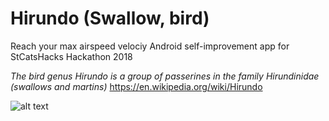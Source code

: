 # Hirundo (Swallow, bird)
Reach your max airspeed velociy
Android self-improvement app for StCatsHacks Hackathon 2018

*The bird genus Hirundo is a group of passerines in the family Hirundinidae (swallows and martins)*
https://en.wikipedia.org/wiki/Hirundo

![alt text](http://style.org/images/unladenswallow/swallow_st3.gif)
